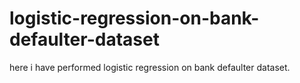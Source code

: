 # logistic-regression-on-bank-defaulter-dataset
here i have performed logistic regression on bank defaulter dataset.
